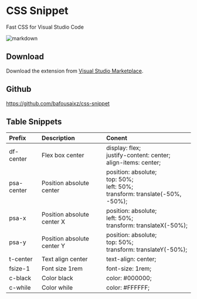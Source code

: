 # CSS Snippet
Fast CSS for Visual Studio Code

![markdown](https://www.linkpicture.com/q/64dm4m.gif)

## Download
Download the extension from [Visual Studio Marketplace](https://marketplace.visualstudio.com/items?itemName=CSSSnippetC7.css-snippet).

## Github 
https://github.com/bafousaixz/css-snippet

## Table Snippets
| Prefix | Description     | Conent           | 
| :---------- | :----------     | :--------------| 
| df-center    | Flex box center | display: flex; <br> justify-content: center; <br> align-items: center; |
| psa-center   | Position absolute center | position: absolute;<br> top: 50%;<br>left: 50%;<br>transform: translate(-50%, -50%); | 
| psa-x   | Position absolute center X| position: absolute;<br>left: 50%;<br>transform: translateX(-50%); | 
| psa-y   | Position absolute center Y| position: absolute;<br>top: 50%;<br>transform: translateY(-50%); | 
| t-center   | Text align center | text-align: center; | 
| fsize-1   | Font size 1rem| font-size: 1rem; | 
| c-black   | Color black| color: #000000; | 
| c-while   | Color while| color: #FFFFFF; | 